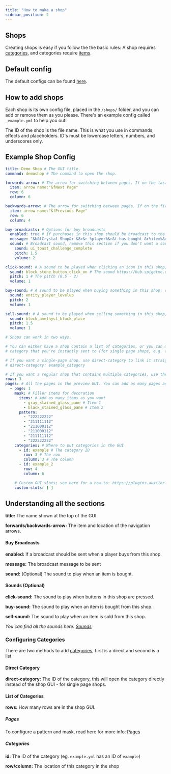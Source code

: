 ```yaml
---
title: "How to make a shop"
sidebar_position: 2
---
```

## Shops
Creating shops is easy if you follow the the basic rules: A shop requires [categories](https://plugins.auxilor.io/ecoshop/how-to-make-a-category), and categories require [items](https://plugins.auxilor.io/ecoshop/how-to-make-an-item).

## Default config
The default configs can be found [here](https://github.com/Auxilor/EcoShop/blob/main/eco-core/core-plugin/src/main/resources/shops).

## How to add shops
Each shop is its own config file, placed in the `/shops/` folder, and you can add or remove them as you please. There's an example config called `_example.yml` to help you out!

The ID of the shop is the file name. This is what you use in commands, effects and placeholders.
ID's must be lowercase letters, numbers, and underscores only.

## Example Shop Config

```yaml
title: Demo Shop # The GUI title.
command: demoshop # The command to open the shop.

forwards-arrow: # The arrow for switching between pages. If on the last page, this will not show up.
  item: arrow name:"&fNext Page"
  row: 6
  column: 6

backwards-arrow: # The arrow for switching between pages. If on the first page, this will not show up.
  item: arrow name:"&fPrevious Page"
  row: 6
  column: 4

buy-broadcasts: # Options for buy broadcasts
  enabled: true # If purchases in this shop should be broadcast to the server, good for /buy menus.
  message: "&b&lCrystal Shop&r &8»&r %player%&r&f has bought &r%item%&r&ffrom the &bCrystal Shop ❖&f!" # Use %player%, %item%, and %amount%
  sound: # Broadcast sound, remove this section if you don't want a sound.
    sound: ui_toast_challenge_complete
    pitch: 1.5
    volume: 2

click-sound: # A sound to be played when clicking an icon in this shop, remove this section if you don't want a sound.
  sound: block_stone_button_click_on # The sound https://hub.spigotmc.org/javadocs/bukkit/org/bukkit/Sound.html
  pitch: 1 # The pitch (0.5 - 2)
  volume: 1

buy-sound: # A sound to be played when buying something in this shop, remove this section if you don't want a sound.
  sound: entity_player_levelup
  pitch: 2
  volume: 1

sell-sound: # A sound to be played when selling something in this shop, remove this section if you don't want a sound.
  sound: block_amethyst_block_place
  pitch: 1.5
  volume: 1

# Shops can work in two ways.

# You can either have a shop contain a list of categories, or you can make a shop be one
# category that you're instantly sent to (for single page shops, e.g. a boss spawn egg shop)

# If you want a single-page shop, use direct-category to link it straight to a category
# direct-category: example_category

# If you want a regular shop that contains multiple categories, use these options here
rows: 3
pages: # All the pages in the preview GUI. You can add as many pages as you want.
  - page: 1
    mask: # Filler items for decoration
      items: # Add as many items as you want
        - gray_stained_glass_pane # Item 1
        - black_stained_glass_pane # Item 2
      pattern:
        - "222222222"
        - "211111112"
        - "211000112"
        - "211000112"
        - "211111112"
        - "222222222"
    categories: # Where to put categories in the GUI
      - id: example # The category ID
        row: 3 # The row
        column: 3 # The column
      - id: example_2
        row: 4
        column: 6

    # Custom GUI slots; see here for a how-to: https://plugins.auxilor.io/all-plugins/custom-gui-slots
    custom-slots: [ ]
```

## Understanding all the sections

**title:** The name shown at the top of the GUI.

**forwards/backwards-arrow:** The item and location of the navigation arrows.

#### Buy Broadcasts

**enabled:** If a broadcast should be sent when a player buys from this shop.

**message:** The broadcast message to be sent

**sound:** (Optional) The sound to play when an item is bought.

#### Sounds (Optional)

**click-sound:** The sound to play when buttons in this shop are pressed.

**buy-sound:** The sound to play when an item is bought from this shop.

**sell-sound:** The sound to play when an item is sold from this shop.

*You can find all the sounds here: [Sounds](https://hub.spigotmc.org/javadocs/bukkit/org/bukkit/Sound.html)*

### Configuring Categories

There are two methods to add [categories](https://plugins.auxilor.io/ecoshop/how-to-make-a-category), first is a direct and second is a list. 

#### Direct Category

**direct-category:** The ID of the category, this will open the category directly instead of the shop GUI - for single page shops.

#### List of Categories

**rows:** How many rows are in the shop GUI.
##### Pages

To configure a pattern and mask, read here for more info: [Pages](https://plugins.auxilor.io/all-plugins/pages)
##### Categories

**id:** The ID of the category (eg. `example.yml` has an ID of `example`)

**row/column:** The location of this category in the shop